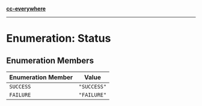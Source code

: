 [**cc-everywhere**](../../../../../index.md)

***

# Enumeration: Status

## Enumeration Members

| Enumeration Member | Value |
| ------ | ------ |
| `SUCCESS` | `"SUCCESS"` |
| `FAILURE` | `"FAILURE"` |
